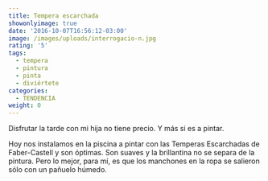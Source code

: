 ```yaml
---
title: Tempera escarchada
showonlyimage: true
date: '2016-10-07T16:56:12-03:00'
image: /images/uploads/interrogacio-n.jpg
rating: '5'
tags:
  - tempera
  - pintura
  - pinta
  - diviértete
categories:
  - TENDENCIA
weight: 0
---
```

Disfrutar la tarde con mi hija no tiene precio. Y más si es a pintar.

<!--more-->

Hoy nos instalamos en la piscina a pintar con las Temperas Escarchadas de Faber-Castell y son óptimas. Son suaves y la brillantina no se separa de la pintura. Pero lo mejor, para mí, es que los manchones en la ropa se salieron sólo con un pañuelo húmedo.
